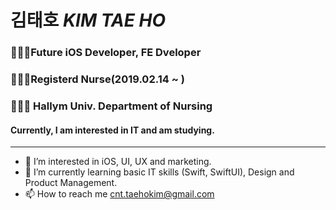 # 김태호 *KIM TAE HO*

### 👨🏻‍💻Future iOS Developer, FE Dveloper<br>
### 👨🏻‍⚕️Registerd Nurse(2019.02.14 ~ )<br>
### 👨🏻‍🎓 Hallym Univ. Department of Nursing

#### Currently, I am interested in IT and am studying.
---
- 👀 I’m interested in iOS, UI, UX and marketing.
- 🌱 I’m currently learning basic IT skills (Swift, SwiftUI), Design and Product Management.
- 📫 How to reach me <cnt.taehokim@gmail.com>
